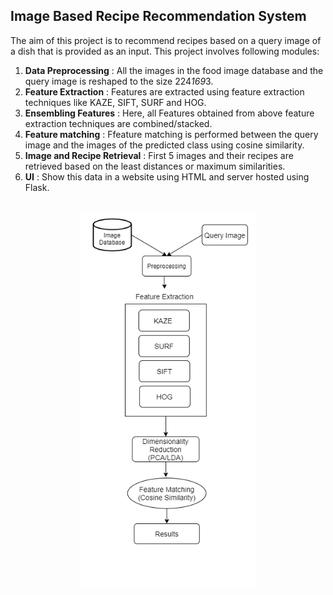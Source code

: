 ## Image Based Recipe Recommendation System

The aim of this project is to recommend recipes based on a query image of a dish that is provided as an input. This project involves following modules:
1. **Data Preprocessing** :  All the images in the food image database and the query image is reshaped to the size 224*169*3. 
2. **Feature Extraction** : Features are extracted using feature extraction techniques like KAZE, SIFT, SURF and HOG.
3. **Ensembling Features** : Here, all Features obtained from above feature extraction techniques are combined/stacked.
4. **Feature matching** : Ffeature matching is performed between the query image and the images of the predicted class using cosine similarity.
5. **Image and Recipe Retrieval** : First 5 images and their recipes are retrieved based on the least distances or maximum similarities.
6. **UI** : Show this data in a website using HTML and server hosted using Flask.
<br>
<div align="center"><img src="Method.png" height='600px'/></div>


